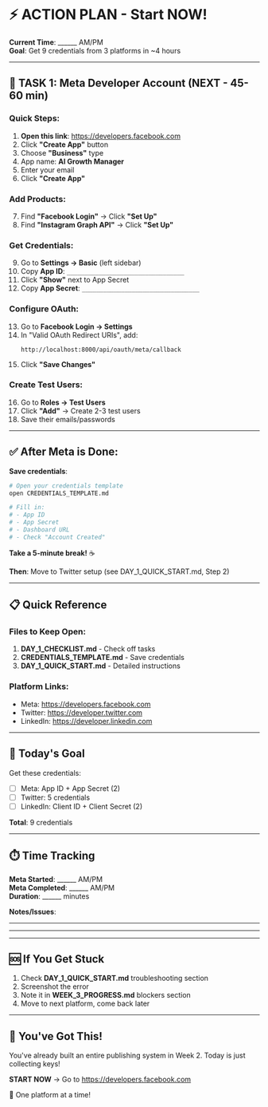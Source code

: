 # ⚡ ACTION PLAN - Start NOW!

**Current Time**: ______ AM/PM  
**Goal**: Get 9 credentials from 3 platforms in ~4 hours

---

## 🚀 TASK 1: Meta Developer Account (NEXT - 45-60 min)

### Quick Steps:
1. **Open this link**: https://developers.facebook.com
2. Click **"Create App"** button
3. Choose **"Business"** type
4. App name: **AI Growth Manager**
5. Enter your email
6. Click **"Create App"**

### Add Products:
7. Find **"Facebook Login"** → Click **"Set Up"**
8. Find **"Instagram Graph API"** → Click **"Set Up"**

### Get Credentials:
9. Go to **Settings → Basic** (left sidebar)
10. Copy **App ID**: `_________________________________`
11. Click **"Show"** next to App Secret
12. Copy **App Secret**: `_________________________________`

### Configure OAuth:
13. Go to **Facebook Login → Settings**
14. In "Valid OAuth Redirect URIs", add:
    ```
    http://localhost:8000/api/oauth/meta/callback
    ```
15. Click **"Save Changes"**

### Create Test Users:
16. Go to **Roles → Test Users**
17. Click **"Add"** → Create 2-3 test users
18. Save their emails/passwords

---

## ✅ After Meta is Done:

**Save credentials**:
```bash
# Open your credentials template
open CREDENTIALS_TEMPLATE.md

# Fill in:
# - App ID
# - App Secret
# - Dashboard URL
# - Check "Account Created"
```

**Take a 5-minute break!** ☕

**Then**: Move to Twitter setup (see DAY_1_QUICK_START.md, Step 2)

---

## 📋 Quick Reference

### Files to Keep Open:
1. **DAY_1_CHECKLIST.md** - Check off tasks
2. **CREDENTIALS_TEMPLATE.md** - Save credentials
3. **DAY_1_QUICK_START.md** - Detailed instructions

### Platform Links:
- Meta: https://developers.facebook.com
- Twitter: https://developer.twitter.com  
- LinkedIn: https://developer.linkedin.com

---

## 🎯 Today's Goal

Get these credentials:
- [ ] Meta: App ID + App Secret (2)
- [ ] Twitter: 5 credentials
- [ ] LinkedIn: Client ID + Client Secret (2)

**Total**: 9 credentials

---

## ⏱️ Time Tracking

**Meta Started**: ______ AM/PM  
**Meta Completed**: ______ AM/PM  
**Duration**: ______ minutes

**Notes/Issues**: 
___________________________________________
___________________________________________

---

## 🆘 If You Get Stuck

1. Check **DAY_1_QUICK_START.md** troubleshooting section
2. Screenshot the error
3. Note it in **WEEK_3_PROGRESS.md** blockers section
4. Move to next platform, come back later

---

## 🎉 You've Got This!

You've already built an entire publishing system in Week 2. Today is just collecting keys! 

**START NOW** → Go to https://developers.facebook.com

💪 One platform at a time!
